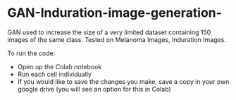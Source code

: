 # GAN-Induration-image-generation-

GAN used to increase the size of a very limited dataset containing 150 images of the same class. Tested on Melanoma Images, Induration Images. 

To run the code:

- Open up the Colab notebook
- Run each cell individually
- If you would like to save the changes you make, save a copy in your own google drive (you will see an option for this in Colab)

